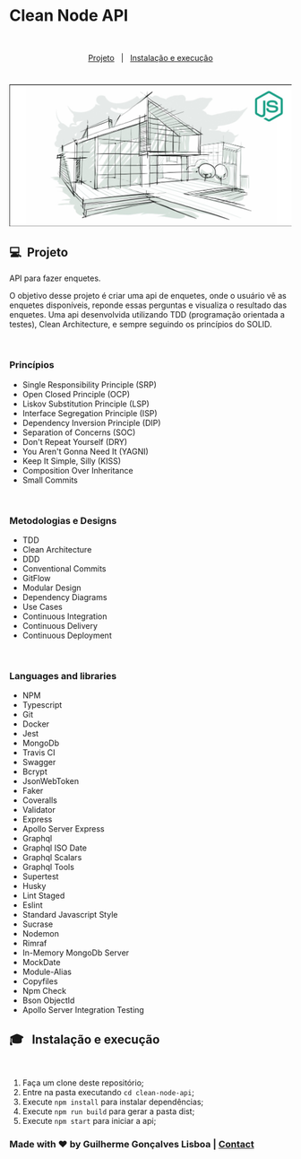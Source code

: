 # **Clean Node API**
<br/>
<p align="center">
  <a href="#💻-project">Projeto</a>&nbsp;&nbsp;&nbsp;|&nbsp;&nbsp;
  <a href="#🎓-instalação-e-execução">Instalação e execução</a>
</p>

#


<img src="https://github.com/GuilhermeLisboa3/clean-node-api/blob/master/public/img/logo.jpeg" alt="logo arquitetura">

<br/>

## 💻 &nbsp;Projeto

API para fazer enquetes.

O objetivo desse projeto é criar uma api de enquetes, onde o usuário vê as enquetes disponíveis, reponde essas perguntas e visualiza o resultado das enquetes. Uma api desenvolvida utilizando TDD (programação orientada a testes), Clean Architecture, e sempre seguindo os princípios do SOLID.

<br/>

### Princípios
* Single Responsibility Principle (SRP)
* Open Closed Principle (OCP)
* Liskov Substitution Principle (LSP)
* Interface Segregation Principle (ISP)
* Dependency Inversion Principle (DIP)
* Separation of Concerns (SOC)
* Don't Repeat Yourself (DRY)
* You Aren't Gonna Need It (YAGNI)
* Keep It Simple, Silly (KISS)
* Composition Over Inheritance
* Small Commits

<br/>

### Metodologias e Designs
* TDD
* Clean Architecture
* DDD
* Conventional Commits
* GitFlow
* Modular Design
* Dependency Diagrams
* Use Cases
* Continuous Integration
* Continuous Delivery
* Continuous Deployment

<br/>

### Languages and libraries

* NPM
* Typescript
* Git
* Docker
* Jest
* MongoDb
* Travis CI
* Swagger
* Bcrypt
* JsonWebToken
* Faker
* Coveralls
* Validator
* Express
* Apollo Server Express
* Graphql
* Graphql ISO Date
* Graphql Scalars
* Graphql Tools
* Supertest
* Husky
* Lint Staged
* Eslint
* Standard Javascript Style
* Sucrase
* Nodemon
* Rimraf
* In-Memory MongoDb Server
* MockDate
* Module-Alias
* Copyfiles
* Npm Check
* Bson ObjectId
* Apollo Server Integration Testing

## 🎓 &nbsp; Instalação e execução 

<br />

01. Faça um clone deste repositório;
00. Entre na pasta executando `cd clean-node-api`;
00. Execute `npm install` para instalar dependências;
00. Execute `npm run build` para gerar a pasta dist;
00. Execute `npm start` para iniciar a api;

### Made with ♥ by Guilherme Gonçalves Lisboa |  [Contact](https://www.linkedin.com/in/guilherme-gon%C3%A7alves-lisboa-abb8b0227/)
